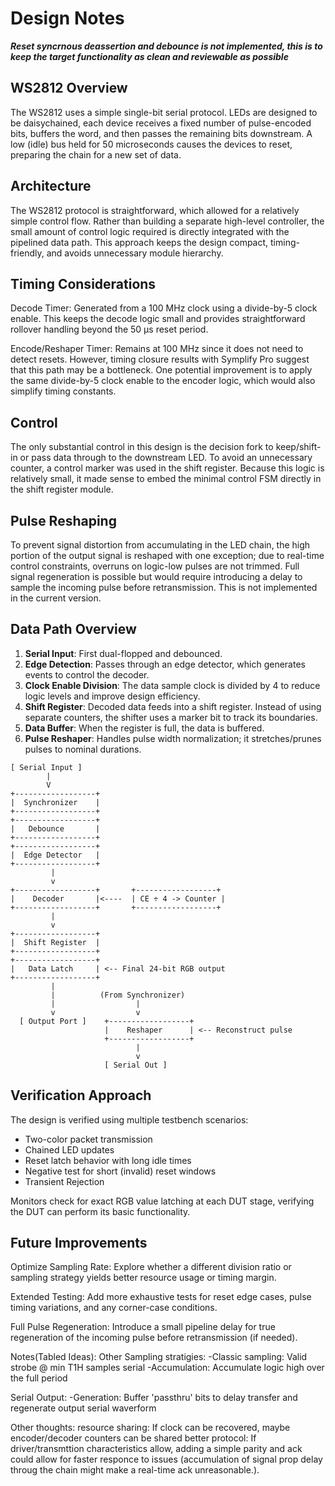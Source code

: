 # Design Notes
***Reset syncrnous deassertion and debounce is not implemented, this is to keep the target functionality as clean and reviewable as possible***

## WS2812 Overview
The WS2812 uses a simple single-bit serial protocol. LEDs are designed to be daisychained, each device receives a fixed number of pulse-encoded bits, buffers the word, and then passes the remaining bits downstream. A low (idle) bus held for 50 microseconds causes the devices to reset, preparing the chain for a new set of data.

## Architecture
The WS2812 protocol is straightforward, which allowed for a relatively simple control flow. Rather than building a separate high-level controller, the small amount of control logic required is directly integrated with the pipelined data path. This approach keeps the design compact, timing-friendly, and avoids unnecessary module hierarchy.

## Timing Considerations
Decode Timer: Generated from a 100 MHz clock using a divide-by-5 clock enable. This keeps the decode logic small and provides straightforward rollover handling beyond the 50 µs reset period.

Encode/Reshaper Timer: Remains at 100 MHz since it does not need to detect resets. However, timing closure results with Symplify Pro suggest that this path may be a bottleneck. One potential improvement is to apply the same divide-by-5 clock enable to the encoder logic, which would also simplify timing constants.

## Control
The only substantial control in this design is the decision fork to keep/shift-in or pass data through to the downstream LED. To avoid an unnecessary counter, a control marker was used in the shift register. Because this logic is relatively small, it made sense to embed the minimal control FSM directly in the shift register module.

## Pulse Reshaping
To prevent signal distortion from accumulating in the LED chain, the high portion of the output signal is reshaped with one exception; due to real-time control constraints, overruns on logic-low pulses are not trimmed. Full signal regeneration is possible but would require introducing a delay to sample the incoming pulse before retransmission. This is not implemented in the current version.

## Data Path Overview
1. **Serial Input**: First dual-flopped and debounced.
2. **Edge Detection**: Passes through an edge detector, which generates events to control the decoder.
3. **Clock Enable Division**: The data sample clock is divided by 4 to reduce logic levels and improve design efficiency.
4. **Shift Register**: Decoded data feeds into a shift register. Instead of using separate counters, the shifter uses a marker bit to track its boundaries.
5. **Data Buffer**: When the register is full, the data is buffered.
6. **Pulse Reshaper**: Handles pulse width normalization; it stretches/prunes pulses to nominal durations.

```plaintext
[ Serial Input ]
        |  
        V
+------------------+
|  Synchronizer    |  
+------------------+
+------------------+
|   Debounce       |
+------------------+
+------------------+
|  Edge Detector   |
+------------------+
         |
         v
+------------------+       +------------------+
|    Decoder       |<----  | CE ÷ 4 -> Counter |
+------------------+       +------------------+
         |
         v
+------------------+ 
|  Shift Register  | 
+------------------+
+------------------+
|   Data Latch     | <-- Final 24-bit RGB output
+------------------+
         |
         |          (From Synchronizer)
         |                  |
         v                  v
  [ Output Port ]    +------------------+
                     |    Reshaper      | <-- Reconstruct pulse
                     +------------------+
                            |
                            v
                     [ Serial Out ]
```

## Verification Approach

The design is verified using multiple testbench scenarios:
- Two-color packet transmission
- Chained LED updates
- Reset latch behavior with long idle times
- Negative test for short (invalid) reset windows
- Transient Rejection

Monitors check for exact RGB value latching at each DUT stage, verifying the DUT can perform its basic functionality.

## Future Improvements

Optimize Sampling Rate: Explore whether a different division ratio or sampling strategy yields better resource usage or timing margin.

Extended Testing: Add more exhaustive tests for reset edge cases, pulse timing variations, and any corner-case conditions.

Full Pulse Regeneration: Introduce a small pipeline delay for true regeneration of the incoming pulse before retransmission (if needed).

Notes(Tabled Ideas):
Other Sampling stratigies: 
-Classic sampling: Valid strobe @ min T1H samples serial
-Accumulation: Accumulate logic high over the full period

Serial Output:
-Generation: Buffer 'passthru' bits to delay transfer and regenerate output serial waverform

Other thoughts:
resource sharing: If clock can be recovered, maybe encoder/decoder counters can be shared
better protocol: If driver/transmttion characteristics allow, adding a simple parity and ack could allow for faster responce to issues (accumulation of signal prop delay throug the chain might make a real-time ack unreasonable.).
